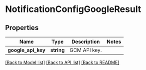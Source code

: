 # NotificationConfigGoogleResult

## Properties
Name | Type | Description | Notes
------------ | ------------- | ------------- | -------------
**google_api_key** | **string** | GCM API key. | 

[[Back to Model list]](../README.md#documentation-for-models) [[Back to API list]](../README.md#documentation-for-api-endpoints) [[Back to README]](../README.md)


